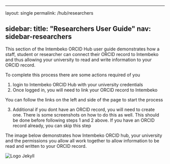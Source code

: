 
---
layout: single
permalink: /hub/researchers




sidebar:
  title: "Researchers User Guide"
  nav: sidebar-researchers
---

This section of the Intembeko ORCID Hub user guide demonstrates how a staff, student or researcher can connect their ORCID record to Intembeko and thus allowing your university to read and write information to your ORCID record.

To complete this process there are some actions required of you

1. login to Intembeko ORCID Hub with your university credentials
2. Once logged in, you will need to link your ORCID record to Intembeko

You can follow the links on the left and side of the page to start the process

3. Additional if you dont have an ORCID record, you will need to create one. There is some screenshots on how to do this as well. This should be done before following steps 1 and 2 above. If you have an ORCID record already, you can skip this step

The image below demonstrates how Intembeko ORCID hub, your university and the permissions you allow all work together to allow information to be read and written to your ORCID record. 

![Logo Jekyll]({{site.baseurl}}/assets/images/hublayout.png )


